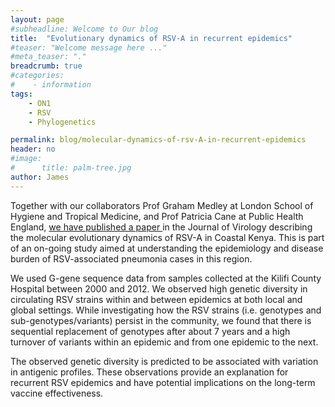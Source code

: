 ```yaml
---
layout: page
#subheadline: Welcome to Our blog
title:  "Evolutionary dynamics of RSV-A in recurrent epidemics"
#teaser: "Welcome message here ..."
#meta_teaser: "."
breadcrumb: true
#categories:
#    - information
tags:
    - ON1
    - RSV
    - Phylogenetics

permalink: blog/molecular-dynamics-of-rsv-A-in-recurrent-epidemics
header: no
#image:
#      title: palm-tree.jpg
author: James
---
```


<p class="text-justify">

Together with our collaborators Prof Graham Medley at London School of Hygiene and Tropical Medicine,  and Prof Patricia Cane at Public Health England, <a href="http://jvi.asm.org/content/early/2016/02/26/JVI.03105-15.abstract" target="blank">we have published a paper </a> in the Journal of Virology describing the molecular evolutionary dynamics of RSV-A in Coastal Kenya. This is part of an on-going study aimed at understanding the epidemiology and disease burden of RSV-associated pneumonia cases in this region.</p>

<p class="text-justify">
We used G-gene sequence data from samples collected at the Kilifi County Hospital between 2000 and 2012.
We observed high genetic diversity in circulating RSV strains within and between epidemics at both local and global settings. While investigating how the RSV strains (i.e. genotypes and sub-genotypes/variants) persist in the community, we found that there is sequential replacement of genotypes after about 7 years and a high turnover of variants within an epidemic and from one epidemic to the next.
</p>


<p class="text-justify">
The observed genetic diversity is predicted to be associated with variation in antigenic profiles. These observations provide an explanation for recurrent RSV epidemics and have potential implications on the long-term vaccine effectiveness.
</p>


<section>

<figure>

</figure>
</section>

